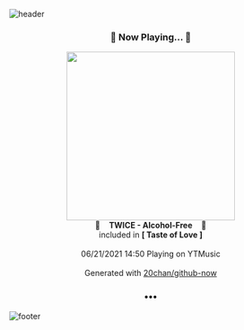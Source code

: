 ![header](https://capsule-render.vercel.app/api?type=wave&height=170&section=header&text=Hi.%20I'm%20SHIFT&fontColor=090707&fontAlignX=45&fontAlignY=65&fontSize=100)

<h3 align="center">🎵 Now Playing... 🎵</h3>
<p align="center">
  <a href="https://music.youtube.com/watch?v=m8CyyxWgNd8">
    <img width="300" src="https://lh3.googleusercontent.com/lmbgcqGRdQLWqjyPgk7239RFd7bB2CRxf4JpS4ndFkZZzcVt1Ia6FHs6Kd4mbWwZQx6DLwHJVDRz3UrZ">
  </a>
  <br>
  🎵&nbsp&nbsp&nbsp <b>TWICE - Alcohol-Free</b> &nbsp&nbsp&nbsp🎵
  <br>
  included in <b>[ Taste of Love ]</b>
  
  <br />
  <br />
  06/21/2021 14:50 Playing on YTMusic
  <br />
  <br />
  Generated with <a href="https://github.com/20chan/github-now">20chan/github-now</a>
</p>

<h3 align="center">•••</h3>

![footer](https://capsule-render.vercel.app/api?type=wave&height=150&section=footer)
